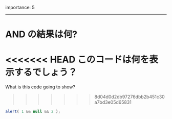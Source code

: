 importance: 5

---

# AND の結果は何?

<<<<<<< HEAD
このコードは何を表示するでしょう？
=======
What is this code going to show?
>>>>>>> 8d04d0d2db97276dbb2b451c30a7bd3e05d65831

```js
alert( 1 && null && 2 );
```
